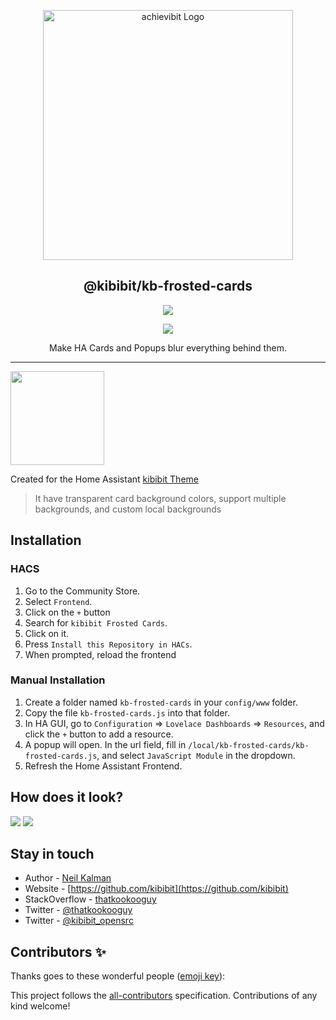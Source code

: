 <p align="center">
  <a href="https://github.com/Kibibit/kb-frosted-cards/" target="blank"><img src="https://thatkookooguy.github.io/https-assets/screenshots/kb-frosted-cards-logo.gif" width="400" alt="achievibit Logo" />
  </a>
  <h2 align="center">
    @kibibit/kb-frosted-cards
  </h2>
</p>
<p align="center">
  <a href="https://www.npmjs.com/package/@kibibit/kb-frosted-cards"><img src="https://img.shields.io/npm/v/@kibibit/kb-frosted-cards/latest.svg?style=for-the-badge&logo=npm&color=CB3837"></a>
</p>
<p align="center">
  <a href="https://github.com/custom-components/hacs"><img src="https://img.shields.io/badge/HACS-Default-orange.svg"></a>
</p>
<p align="center">
  Make HA Cards and Popups blur everything behind them.
</p>
<hr>
<img src="https://thatkookooguy.github.io/https-assets/hassio-theme-logo.png" width=150>

Created for the Home Assistant [kibibit Theme](https://github.com/kibibit/hass-kibibit-theme)
> It have transparent card background colors, support multiple backgrounds, and custom local backgrounds



## Installation
### HACS

1. Go to the Community Store.
2. Select `Frontend`.
3. Click on the `+` button
4. Search for `kibibit Frosted Cards`.
5. Click on it.
6. Press `Install this Repository in HACs`.
7. When prompted, reload the frontend

### Manual Installation

1. Create a folder named `kb-frosted-cards` in your `config/www` folder.
2. Copy the file `kb-frosted-cards.js` into that folder.
3. In HA GUI, go to `Configuration` => `Lovelace Dashboards` => `Resources`, and click the `+` button to add a resource.
4. A popup will open. In the url field, fill in `/local/kb-frosted-cards/kb-frosted-cards.js`, and select `JavaScript Module` in the dropdown.
5. Refresh the Home Assistant Frontend.

## How does it look?
![](https://thatkookooguy.github.io/https-assets/screenshots/kb-frosted-cards-example1.gif)
![](https://thatkookooguy.github.io/https-assets/screenshots/kb-frosted-cards-example2.png)

## Stay in touch

- Author - [Neil Kalman](https://github.com/thatkookooguy)
- Website - [https://github.com/kibibit](https://github.com/kibibit)
- StackOverflow - [thatkookooguy](https://stackoverflow.com/users/1788884/thatkookooguy)
- Twitter - [@thatkookooguy](https://twitter.com/thatkookooguy)
- Twitter - [@kibibit_opensrc](https://twitter.com/kibibit_opensrc)

## Contributors ✨

Thanks goes to these wonderful people ([emoji key](https://allcontributors.org/docs/en/emoji-key)):

<!-- ALL-CONTRIBUTORS-LIST:START - Do not remove or modify this section -->
<!-- prettier-ignore-start -->
<!-- markdownlint-disable -->
<!-- markdownlint-restore -->
<!-- prettier-ignore-end -->

<!-- ALL-CONTRIBUTORS-LIST:END -->

This project follows the [all-contributors](https://github.com/all-contributors/all-contributors) specification. Contributions of any kind welcome!